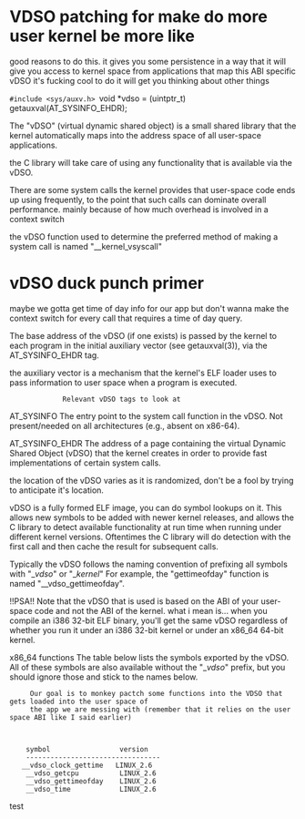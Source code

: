 # VDSO patching for make do more user kernel be more like

 good reasons to do this.
 it gives you some persistence in a way that it will give you access to kernel space from applications that map this ABI specific vDSO
 it's fucking cool to do
 it will get you thinking about other things

 `#include <sys/auxv.h>
 `void *vdso = (uintptr_t) getauxval(AT_SYSINFO_EHDR);

 The "vDSO" (virtual dynamic shared object) is a small shared library
 that the kernel automatically maps into the address space of all
 user-space applications.

 the C library will take care of using any functionality that is available via the vDSO.

 There are some system calls the kernel provides that user-space code ends up using frequently, to the
 point that such calls can dominate overall performance. mainly because of how much overhead is involved
 in a context switch

 the vDSO function used to determine the preferred method of making a system call is named "__kernel_vsyscall"

 # vDSO duck punch primer
 maybe we gotta get time of day info for our app but don't wanna make the context switch for every call that requires
 a time of day query.

 The base address of the vDSO (if one exists) is passed by the kernel to each program in the initial auxiliary
 vector (see getauxval(3)), via the AT_SYSINFO_EHDR tag.

 the auxiliary vector is a mechanism that the kernel's ELF loader uses to pass information to user space when
 a program is executed.


                 Relevant vDSO tags to look at
 AT_SYSINFO
               The entry point to the system call function in the vDSO.  Not
               present/needed on all architectures (e.g., absent on x86-64).

 AT_SYSINFO_EHDR
               The address of a page containing the virtual Dynamic Shared
               Object (vDSO) that the kernel creates in order to provide fast
               implementations of certain system calls.

 the location of the vDSO varies as it is randomized, don't be a fool by trying to anticipate it's location.

 vDSO is a fully formed ELF image, you can do symbol lookups on it.  This allows new symbols to be added with newer kernel
 releases, and allows the C library to detect available functionality at run time when running under different kernel versions.
 Oftentimes the C library will do detection with the first call and then cache the result for subsequent calls.


 Typically the vDSO follows the naming convention of prefixing all symbols with "__vdso_" or "__kernel_" For example,
 the "gettimeofday" function is named "__vdso_gettimeofday".

 !!PSA!!
 Note that the vDSO that is used is based on the ABI of your user-
        space code and not the ABI of the kernel.  what i mean is... when
        you compile an i386 32-bit ELF binary, you'll get the same vDSO
        regardless of whether you run it under an i386 32-bit kernel or under
        an x86_64 64-bit kernel.



 x86_64 functions
        The table below lists the symbols exported by the vDSO.  All of these
        symbols are also available without the "__vdso_" prefix, but you
        should ignore those and stick to the names below.

         Our goal is to monkey pactch some functions into the VDSO that gets loaded into the user space of
         the app we are messing with (remember that it relies on the user space ABI like I said earlier)



        symbol                 version
        ---------------------------------
       __vdso_clock_gettime   LINUX_2.6
        __vdso_getcpu          LINUX_2.6
        __vdso_gettimeofday    LINUX_2.6
        __vdso_time            LINUX_2.6


test
        
